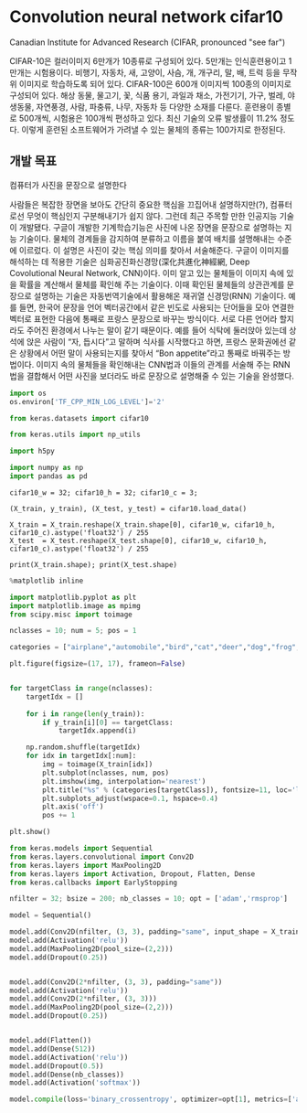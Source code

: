 # Convolution neural network cifar10
Canadian Institute for Advanced Research (CIFAR, pronounced "see far")

CIFAR-10은 컬러이미지 6만개가 10종류로 구성되어 있다. 5만개는 인식훈련용이고 1만개는 시험용이다. 비행기, 자동차, 새, 고양이, 사슴, 개, 개구리, 말, 배, 트럭 등을 무작위 이미지로 학습하도록 되어 있다. CIFAR-100은 600개 이미지씩 100종의 이미지로 구성되어 있다. 해상 동물, 물고기, 꽃, 식품 용기, 과일과 채소, 가전기기, 가구, 벌레, 야생동물, 자연풍경, 사람, 파충류, 나무, 자동차 등 다양한 소재를 다룬다. 훈련용이 종별로 500개씩, 시험용은 100개씩 편성하고 있다. 최신 기술의 오류 발생률이 11.2% 정도다. 이렇게 훈련된 소프트웨어가 가려낼 수 있는 물체의 종류는 100가지로 한정된다. 

## 개발 목표
컴퓨터가 사진을 문장으로 설명한다


사람들은 복잡한 장면을 보아도 간단히 중요한 핵심을 끄집어내 설명하지만(?), 컴퓨터로선 무엇이 핵심인지 구분해내기가 쉽지 않다. 그런데 최근 주목할 만한 인공지능 기술이 개발됐다. 구글이 개발한 기계학습기능은 사진에 나온 장면을 문장으로 설명하는 지능 기술이다. 물체의 경계들을 감지하여 분류하고 이름을 붙여 배치를 설명해내는 수준에 이르렀다. 이 설명은 사진이 갖는 핵심 의미를 찾아서 서술해준다. 구글이 이미지를 해석하는 데 적용한 기술은 심화공진화신경망(深化共進化神經網, Deep Covolutional Neural Network, CNN)이다. 이미 알고 있는 물체들이 이미지 속에 있을 확률을 계산해서 물체를 확인해 주는 기술이다. 이때 확인된 물체들의 상관관계를 문장으로 설명하는 기술은 자동번역기술에서 활용해온 재귀열 신경망(RNN) 기술이다. 예를 들면, 한국어 문장을 언어 벡터공간에서 같은 빈도로 사용되는 단어들을 모아 연결한 벡터로 표현한 다음에 통째로 프랑스 문장으로 바꾸는 방식이다. 서로 다른 언어라 할지라도 주어진 환경에서 나누는 말이 같기 때문이다. 예를 들어 식탁에 둘러앉아 있는데 상석에 앉은 사람이 “자, 듭시다”고 말하며 식사를 시작했다고 하면, 프랑스 문화권에선 같은 상황에서 어떤 말이 사용되는지를 찾아서 “Bon appetite”라고 통째로 바꿔주는 방법이다. 이미지 속의 물체들을 확인해내는 CNN법과 이들의 관계를 서술해 주는 RNN법을 결합해서 어떤 사진을 보더라도 바로 문장으로 설명해줄 수 있는 기술을 완성했다.



```python
import os
os.environ['TF_CPP_MIN_LOG_LEVEL']='2'

from keras.datasets import cifar10

from keras.utils import np_utils

import h5py

import numpy as np
import pandas as pd
```

```
cifar10_w = 32; cifar10_h = 32; cifar10_c = 3; 

(X_train, y_train), (X_test, y_test) = cifar10.load_data()

X_train = X_train.reshape(X_train.shape[0], cifar10_w, cifar10_h, cifar10_c).astype('float32') / 255
X_test  = X_test.reshape(X_test.shape[0], cifar10_w, cifar10_h, cifar10_c).astype('float32') / 255

print(X_train.shape); print(X_test.shape)
```

```python
%matplotlib inline

import matplotlib.pyplot as plt
import matplotlib.image as mpimg
from scipy.misc import toimage

nclasses = 10; num = 5; pos = 1

categories = ["airplane","automobile","bird","cat","deer","dog","frog","horse","ship","truck"]

plt.figure(figsize=(17, 17), frameon=False)


for targetClass in range(nclasses):
    targetIdx = []
   
    for i in range(len(y_train)):
        if y_train[i][0] == targetClass:
            targetIdx.append(i)

    np.random.shuffle(targetIdx)
    for idx in targetIdx[:num]:
        img = toimage(X_train[idx])
        plt.subplot(nclasses, num, pos)
        plt.imshow(img, interpolation='nearest')
        plt.title("%s" % (categories[targetClass]), fontsize=11, loc='left')
        plt.subplots_adjust(wspace=0.1, hspace=0.4)  
        plt.axis('off')
        pos += 1

plt.show()
```

```python
from keras.models import Sequential
from keras.layers.convolutional import Conv2D
from keras.layers import MaxPooling2D
from keras.layers import Activation, Dropout, Flatten, Dense
from keras.callbacks import EarlyStopping

nfilter = 32; bsize = 200; nb_classes = 10; opt = ['adam','rmsprop']

model = Sequential()

model.add(Conv2D(nfilter, (3, 3), padding="same", input_shape = X_train.shape[1:]))
model.add(Activation('relu'))
model.add(MaxPooling2D(pool_size=(2,2)))
model.add(Dropout(0.25))


model.add(Conv2D(2*nfilter, (3, 3), padding="same"))
model.add(Activation('relu'))
model.add(Conv2D(2*nfilter, (3, 3)))
model.add(MaxPooling2D(pool_size=(2,2)))
model.add(Dropout(0.25))


model.add(Flatten())
model.add(Dense(512))
model.add(Activation('relu'))
model.add(Dropout(0.5))
model.add(Dense(nb_classes))
model.add(Activation('softmax'))

model.compile(loss='binary_crossentropy', optimizer=opt[1], metrics=['accuracy'])

```

